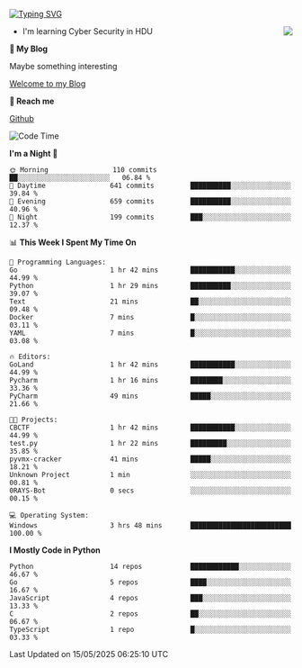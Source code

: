 [![Typing SVG](https://readme-typing-svg.herokuapp.com?font=Fira+Code&pause=1000&random=false&width=450&height=60&lines=Hello+%F0%9F%91%8B%F0%9F%8F%BB;I'm+JBNRZ)](https://git.io/typing-svg)

<a href="#">
  <img align="right" src="https://github-readme-stats.vercel.app/api?username=JBNRZ&show_icons=true&bg_color=15,f2f7fd,E0EAFC" />
</a>

- I'm learning Cyber Security in HDU

 **🌱 My Blog**

Maybe something interesting

[Welcome to my Blog](https://jbnrz.com.cn/)

 **💬 Reach me** 

[Github](https://github.com/JBNRZ)


<!--START_SECTION:waka-->
![Code Time](http://img.shields.io/badge/Code%20Time-1%2C176%20hrs%2026%20mins-blue)

**I'm a Night 🦉** 

```text
🌞 Morning                110 commits         ██░░░░░░░░░░░░░░░░░░░░░░░   06.84 % 
🌆 Daytime                641 commits         ██████████░░░░░░░░░░░░░░░   39.84 % 
🌃 Evening                659 commits         ██████████░░░░░░░░░░░░░░░   40.96 % 
🌙 Night                  199 commits         ███░░░░░░░░░░░░░░░░░░░░░░   12.37 % 
```


📊 **This Week I Spent My Time On** 

```text
💬 Programming Languages: 
Go                       1 hr 42 mins        ███████████░░░░░░░░░░░░░░   44.99 % 
Python                   1 hr 29 mins        ██████████░░░░░░░░░░░░░░░   39.07 % 
Text                     21 mins             ██░░░░░░░░░░░░░░░░░░░░░░░   09.48 % 
Docker                   7 mins              █░░░░░░░░░░░░░░░░░░░░░░░░   03.11 % 
YAML                     7 mins              █░░░░░░░░░░░░░░░░░░░░░░░░   03.08 % 

🔥 Editors: 
GoLand                   1 hr 42 mins        ███████████░░░░░░░░░░░░░░   44.99 % 
Pycharm                  1 hr 16 mins        ████████░░░░░░░░░░░░░░░░░   33.36 % 
PyCharm                  49 mins             █████░░░░░░░░░░░░░░░░░░░░   21.66 % 

🐱‍💻 Projects: 
CBCTF                    1 hr 42 mins        ███████████░░░░░░░░░░░░░░   44.99 % 
test.py                  1 hr 22 mins        █████████░░░░░░░░░░░░░░░░   35.85 % 
pyvmx-cracker            41 mins             █████░░░░░░░░░░░░░░░░░░░░   18.21 % 
Unknown Project          1 min               ░░░░░░░░░░░░░░░░░░░░░░░░░   00.81 % 
0RAYS-Bot                0 secs              ░░░░░░░░░░░░░░░░░░░░░░░░░   00.15 % 

💻 Operating System: 
Windows                  3 hrs 48 mins       █████████████████████████   100.00 % 
```

**I Mostly Code in Python** 

```text
Python                   14 repos            ████████████░░░░░░░░░░░░░   46.67 % 
Go                       5 repos             ████░░░░░░░░░░░░░░░░░░░░░   16.67 % 
JavaScript               4 repos             ███░░░░░░░░░░░░░░░░░░░░░░   13.33 % 
C                        2 repos             ██░░░░░░░░░░░░░░░░░░░░░░░   06.67 % 
TypeScript               1 repo              █░░░░░░░░░░░░░░░░░░░░░░░░   03.33 % 
```




 Last Updated on 15/05/2025 06:25:10 UTC
<!--END_SECTION:waka-->
